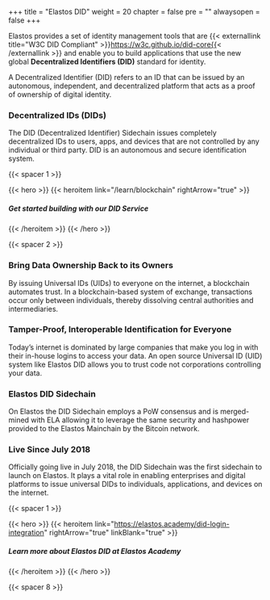 
+++
title = "Elastos DID"
weight = 20
chapter = false
pre = ""
alwaysopen = false
+++

Elastos provides a set of identity management tools that are 
{{< externallink title="W3C DID Compliant" >}}https://w3c.github.io/did-core{{< /externallink >}}
and enable you to build applications that use the new global **Decentralized Identifiers (DID)** standard for identity.
 
A Decentralized Identifier (DID) refers to an ID that can be issued by an autonomous, independent, and decentralized 
platform that acts as a proof of ownership of digital identity.

### Decentralized IDs (DIDs)

The DID (Decentralized Identifier) Sidechain issues completely decentralized IDs to users, apps, and devices that are 
not controlled by any individual or third party. DID is an autonomous and secure identification system.

{{< spacer 1 >}}

{{< hero >}}
    {{< heroitem link="/learn/blockchain" rightArrow="true" >}}
        <h5>Get started building with our DID Service</h5>
    {{< /heroitem >}}
{{< /hero >}}

{{< spacer 2 >}}

### Bring Data Ownership Back to its Owners

By issuing Universal IDs (UIDs) to everyone on the internet, a blockchain automates trust. In a blockchain-based 
system of exchange, transactions occur only between individuals, thereby dissolving central authorities and intermediaries.

### Tamper-Proof, Interoperable Identification for Everyone

Today’s internet is dominated by large companies that make you log in with their in-house logins to access your data. 
An open source Universal ID (UID) system like Elastos DID allows you to trust code not corporations controlling your data.

### Elastos DID Sidechain

On Elastos the DID Sidechain employs a PoW consensus and is merged-mined with ELA allowing it to leverage the same 
security and hashpower provided to the Elastos Mainchain by the Bitcoin network.

### Live Since July 2018

Officially going live in July 2018, the DID Sidechain was the first sidechain to launch on Elastos. It plays a vital 
role in enabling enterprises and digital platforms to issue universal DIDs to individuals, applications, and devices on the internet.

{{< spacer 1 >}}

{{< hero >}}
    {{< heroitem link="https://elastos.academy/did-login-integration" rightArrow="true" linkBlank="true" >}}
        <h5>Learn more about Elastos DID at Elastos Academy</h5>
    {{< /heroitem >}}
{{< /hero >}}

{{< spacer 8 >}}
